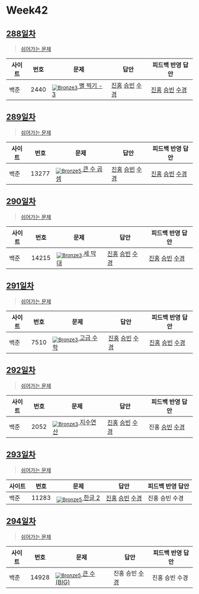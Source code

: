 [Unrated]: https://user-images.githubusercontent.com/33937365/126247607-85783912-c11a-4d50-ac36-8cc7dcb75cd2.png
[NotRated]: https://user-images.githubusercontent.com/33937365/135189055-c3508249-b361-4948-8c36-a74b690cd346.png
[Bronze5]: https://user-images.githubusercontent.com/33937365/126247611-e362d727-17a4-4737-a232-5827e185ab7c.png
[Bronze4]: https://user-images.githubusercontent.com/33937365/126247612-89cbc675-e1d4-43a2-950b-1cb014dca697.png
[Bronze3]: https://user-images.githubusercontent.com/33937365/126247613-b8408610-7bc4-40f8-804f-a30a45ddbb68.png
[Bronze2]: https://user-images.githubusercontent.com/33937365/126247614-d85dc6ff-a520-4c00-82bd-eb593b156bd8.png
[Bronze1]: https://user-images.githubusercontent.com/33937365/126247616-04b2ab30-9891-4b7b-8cb4-38e99b97e834.png

# Week42

## [288일차](Day288)

> [쉬어가는 문제](https://www.acmicpc.net/group/workbook/view/9797/38246)

| 사이트 | 번호 | 문제                 | 답안                | 피드백 반영 답안    |
| ------ | ---- | -------------------- | ------------------- | ------------------- |
| 백준   | 2440 | [<sub>![Bronze3]</sub> 별 찍기 - 3](https://www.acmicpc.net/problem/2440) | [진홍](Day288/boj2440_kjh.py) [승빈](Day288/boj2440_wsb.java) [수경](Day288/boj2440_hsk.js) | [진홍](Day288/boj2440_kjh.py) [승빈](Day288/boj2440_wsb.java) [수경](Day288/boj2440_hsk.js) |

## [289일차](Day289)

> [쉬어가는 문제](https://www.acmicpc.net/group/workbook/view/9797/38293)

| 사이트 | 번호 | 문제                 | 답안                | 피드백 반영 답안    |
| ------ | ---- | -------------------- | ------------------- | ------------------- |
| 백준   | 13277    | [<sub>![Bronze5]</sub> 큰 수 곱셈](https://www.acmicpc.net/problem/13277) | [진홍](Day289/boj13277_kjh.py) [승빈](Day289/boj13277_wsb.java) [수경](Day289/boj13277_hsk.js) | [진홍](Day289/boj13277_kjh.py) [승빈](Day289/boj13277_wsb.java) [수경](Day289/boj13277_hsk.js)

## [290일차](Day290)

> [쉬어가는 문제](https://www.acmicpc.net/group/workbook/view/9797/38309)

| 사이트 | 번호 | 문제                 | 답안                | 피드백 반영 답안    |
| ------ | ---- | -------------------- | ------------------- | ------------------- |
| 백준   | 14215 | [<sub>![Bronze3]</sub> 세 막대](https://www.acmicpc.net/problem/14215) | [진홍](Day290/boj14215_kjh.java) [승빈](Day290/boj14215_wsb.java) [수경](Day290/boj14215_hsk.js) | [진홍](Day290/boj14215_kjh.java) [승빈](Day290/boj14215_wsb.java) [수경](Day290/boj14215_hsk.js) |

## [291일차](Day291)

> [쉬어가는 문제](https://www.acmicpc.net/group/workbook/view/9797/38317)

| 사이트 | 번호 | 문제                 | 답안                | 피드백 반영 답안    |
| ------ | ---- | -------------------- | ------------------- | ------------------- |
| 백준   | 7510 | [<sub>![Bronze3]</sub> 고급 수학](https://www.acmicpc.net/problem/7510) | [진홍](Day291/boj7510_kjh.py) [승빈](Day291/boj7510_wsb.java) [수경](Day291/boj7510_hsk.js) | [진홍](Day291/boj7510_kjh.py) [승빈](Day291/boj7510_wsb.java) [수경](Day291/boj7510_hsk.js) |

## [292일차](Day292)

> [쉬어가는 문제](https://www.acmicpc.net/group/workbook/view/9797/38340)

| 사이트 | 번호 | 문제                 | 답안                | 피드백 반영 답안    |
| ------ | ---- | -------------------- | ------------------- | ------------------- |
| 백준   | 2052    | [<sub>![Bronze3]</sub> 지수연산](https://www.acmicpc.net/problem/2052) | [진홍](Day292/boj2052_kjh.py) [승빈](Day292/boj2052_wsb.java) [수경](Day292/boj2052_hsk.py) | 진홍 [승빈](Day292/boj2052_wsb.java)  [수경](Day292/boj2052_hsk.py) |

## [293일차](Day293)

> [쉬어가는 문제](https://www.acmicpc.net/group/workbook/view/9797/38375)

| 사이트 | 번호 | 문제                                       | 답안           | 피드백 반영 답안 |
| ------ | ---- | ------------------------------------------ | -------------- | ---------------- |
| 백준   | 11283 | [<sub>![Bronze5]</sub> 한글 2](https://www.acmicpc.net/problem/11283) | [진홍](Day293/boj11283_kjh.py) [승빈](Day293/boj11283_wsb.java) [수경](Day293/boj11283_hsk.js) | 진홍 승빈 수경   |

## [294일차](Day294)

> [쉬어가는 문제](https://www.acmicpc.net/group/workbook/view/9797/38385)

| 사이트 | 번호 | 문제                 | 답안                | 피드백 반영 답안    |
| ------ | ---- | -------------------- | ------------------- | ------------------- |
| 백준   | 14928 | [<sub>![Bronze5]</sub> 큰 수 (BIG)](https://www.acmicpc.net/problem/14928) | 진홍 승빈 [수경](Day294/boj14928_hsk.py) | 진홍 승빈 수경 |
